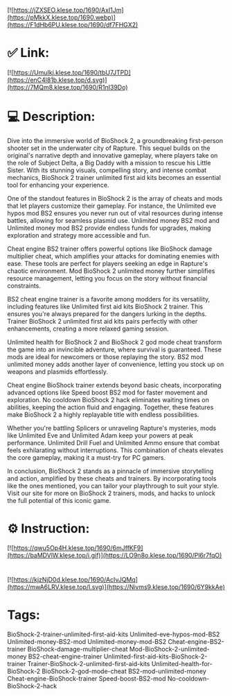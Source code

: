 [![https://jZXSEO.klese.top/1690/AxI1Jm](https://pMkkX.klese.top/1690.webp)](https://F1dHb6PU.klese.top/1690/df7FHGX2)
# ✅ Link:
[![https://UmuIkj.klese.top/1690/tbU7JTPD](https://enC4l81b.klese.top/d.svg)](https://7MQm8.klese.top/1690/R1nI39Do)
# 💻 Description:
Dive into the immersive world of BioShock 2, a groundbreaking first-person shooter set in the underwater city of Rapture. This sequel builds on the original's narrative depth and innovative gameplay, where players take on the role of Subject Delta, a Big Daddy with a mission to rescue his Little Sister. With its stunning visuals, compelling story, and intense combat mechanics, BioShock 2 trainer unlimited first aid kits becomes an essential tool for enhancing your experience.



One of the standout features in BioShock 2 is the array of cheats and mods that let players customize their gameplay. For instance, the Unlimited eve hypos mod BS2 ensures you never run out of vital resources during intense battles, allowing for seamless plasmid use. Unlimited money BS2 mod and Unlimited money mod BS2 provide endless funds for upgrades, making exploration and strategy more accessible and fun.



Cheat engine BS2 trainer offers powerful options like BioShock damage multiplier cheat, which amplifies your attacks for dominating enemies with ease. These tools are perfect for players seeking an edge in Rapture's chaotic environment. Mod BioShock 2 unlimited money further simplifies resource management, letting you focus on the story without financial constraints.



BS2 cheat engine trainer is a favorite among modders for its versatility, including features like Unlimited first aid kits BioShock 2 trainer. This ensures you're always prepared for the dangers lurking in the depths. Trainer BioShock 2 unlimited first aid kits pairs perfectly with other enhancements, creating a more relaxed gaming session.



Unlimited health for BioShock 2 and BioShock 2 god mode cheat transform the game into an invincible adventure, where survival is guaranteed. These mods are ideal for newcomers or those replaying the story. BS2 mod unlimited money adds another layer of convenience, letting you stock up on weapons and plasmids effortlessly.



Cheat engine BioShock trainer extends beyond basic cheats, incorporating advanced options like Speed boost BS2 mod for faster movement and exploration. No cooldown BioShock 2 hack eliminates waiting times on abilities, keeping the action fluid and engaging. Together, these features make BioShock 2 a highly replayable title with endless possibilities.



Whether you're battling Splicers or unraveling Rapture's mysteries, mods like Unlimited Eve and Unlimited Adam keep your powers at peak performance. Unlimited Drill Fuel and Unlimited Ammo ensure that combat feels exhilarating without interruptions. This combination of cheats elevates the core gameplay, making it a must-try for PC gamers.



In conclusion, BioShock 2 stands as a pinnacle of immersive storytelling and action, amplified by these cheats and trainers. By incorporating tools like the ones mentioned, you can tailor your playthrough to suit your style. Visit our site for more on BioShock 2 trainers, mods, and hacks to unlock the full potential of this iconic game.

# ⚙️ Instruction:
[![https://qwu5Op4H.klese.top/1690/6mJffKF9](https://baMDVlW.klese.top/i.gif)](https://LO9n8o.klese.top/1690/Pl6r7fqO)
#
[![https://kjzNjD0d.klese.top/1690/AcIvJQMq](https://mwA6LRV.klese.top/l.svg)](https://Nivms9.klese.top/1690/6Y9kkAe)
# Tags:
BioShock-2-trainer-unlimited-first-aid-kits Unlimited-eve-hypos-mod-BS2 Unlimited-money-BS2-mod Unlimited-money-mod-BS2 Cheat-engine-BS2-trainer BioShock-damage-multiplier-cheat Mod-BioShock-2-unlimited-money BS2-cheat-engine-trainer Unlimited-first-aid-kits-BioShock-2-trainer Trainer-BioShock-2-unlimited-first-aid-kits Unlimited-health-for-BioShock-2 BioShock-2-god-mode-cheat BS2-mod-unlimited-money Cheat-engine-BioShock-trainer Speed-boost-BS2-mod No-cooldown-BioShock-2-hack






